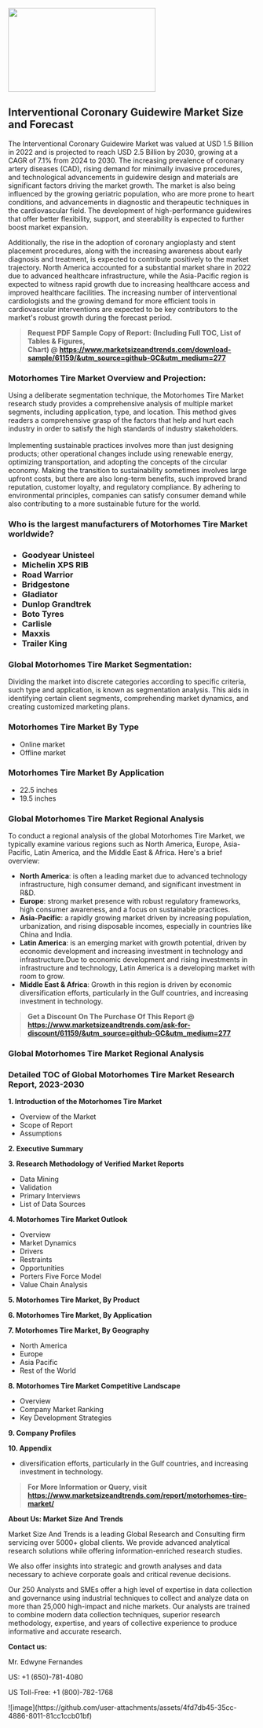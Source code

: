 <p><img class="alignnone size-medium wp-image-20088" src="https://ffe5etoiles.com/wp-content/uploads/2024/12/MST1-300x171.png" alt="" width="300" height="171" /></p><h2>Interventional Coronary Guidewire Market Size and Forecast</h2><p>The Interventional Coronary Guidewire Market was valued at USD 1.5 Billion in 2022 and is projected to reach USD 2.5 Billion by 2030, growing at a CAGR of 7.1% from 2024 to 2030. The increasing prevalence of coronary artery diseases (CAD), rising demand for minimally invasive procedures, and technological advancements in guidewire design and materials are significant factors driving the market growth. The market is also being influenced by the growing geriatric population, who are more prone to heart conditions, and advancements in diagnostic and therapeutic techniques in the cardiovascular field. The development of high-performance guidewires that offer better flexibility, support, and steerability is expected to further boost market expansion.</p><p>Additionally, the rise in the adoption of coronary angioplasty and stent placement procedures, along with the increasing awareness about early diagnosis and treatment, is expected to contribute positively to the market trajectory. North America accounted for a substantial market share in 2022 due to advanced healthcare infrastructure, while the Asia-Pacific region is expected to witness rapid growth due to increasing healthcare access and improved healthcare facilities. The increasing number of interventional cardiologists and the growing demand for more efficient tools in cardiovascular interventions are expected to be key contributors to the market's robust growth during the forecast period.</p></p><blockquote id="" class=""><strong>Request PDF Sample Copy of Report: (Including Full TOC, List of Tables &amp; Figures, Chart)&nbsp;@&nbsp;<strong><a href="https://www.marketsizeandtrends.com/download-sample/61159/&utm_source=github-GC&utm_medium=277" target="_blank">https://www.marketsizeandtrends.com/download-sample/61159/&utm_source=github-GC&utm_medium=277</a></strong></strong></blockquote><h3 id="" class="">Motorhomes Tire Market&nbsp;Overview and Projection:</h3><p id="" class="">Using a deliberate segmentation technique, the Motorhomes Tire Market research study provides a comprehensive analysis of multiple market segments, including application, type, and location. This method gives readers a comprehensive grasp of the factors that help and hurt each industry in order to satisfy the high standards of industry stakeholders. <br /> <br />Implementing sustainable practices involves more than just designing products; other operational changes include using renewable energy, optimizing transportation, and adopting the concepts of the circular economy. Making the transition to sustainability sometimes involves large upfront costs, but there are also long-term benefits, such improved brand reputation, customer loyalty, and regulatory compliance. By adhering to environmental principles, companies can satisfy consumer demand while also contributing to a more sustainable future for the world.</p><h3 id="" class="">Who is the largest manufacturers of&nbsp;Motorhomes Tire Market worldwide?</h3><h3 class=""><p><ul><li>Goodyear Unisteel </li><li> Michelin XPS RIB </li><li> Road Warrior </li><li> Bridgestone </li><li> Gladiator </li><li> Dunlop Grandtrek </li><li> Boto Tyres </li><li> Carlisle </li><li> Maxxis </li><li> Trailer King</li></ul></p></h3><h3 id="" class="">Global&nbsp;Motorhomes Tire Market Segmentation:</h3><p id="" class="">Dividing the market into discrete categories according to specific criteria, such type and application, is known as segmentation analysis. This aids in identifying certain client segments, comprehending market dynamics, and creating customized marketing plans.</p><h3 id="" class="">Motorhomes Tire Market&nbsp;By Type</h3><p><p><ul><li>Online market </li><li> Offline market</p></li></ul></p></p><h3 id="" class="">Motorhomes Tire Market&nbsp;By Application</h3><p class=""><p><ul><li>22.5 inches </li><li> 19.5 inches</li></ul></p></p><h3 id="" class="">Global Motorhomes Tire Market Regional Analysis</h3><p id="" class="">To conduct a regional analysis of the global Motorhomes Tire Market, we typically examine various regions such as North America, Europe, Asia-Pacific, Latin America, and the Middle East &amp; Africa. Here's a brief overview:</p><ul><li><strong>North America</strong>: is often a leading market due to advanced technology infrastructure, high consumer demand, and significant investment in R&amp;D.</li><li><strong>Europe</strong>: strong market presence with robust regulatory frameworks, high consumer awareness, and a focus on sustainable practices.</li><li><strong>Asia-Pacific</strong>: a rapidly growing market driven by increasing population, urbanization, and rising disposable incomes, especially in countries like China and India.</li><li><strong>Latin America</strong>: is an emerging market with growth potential, driven by economic development and increasing investment in technology and infrastructure.Due to economic development and rising investments in infrastructure and technology, Latin America is a developing market with room to grow.</li><li><strong>Middle East &amp; Africa</strong>: Growth in this region is driven by economic diversification efforts, particularly in the Gulf countries, and increasing investment in technology.</li></ul><blockquote id="" class=""><strong>Get a Discount On The Purchase Of This Report @ <strong><a href="https://www.marketsizeandtrends.com/ask-for-discount/61159/&utm_source=github-GC&utm_medium=277" target="_blank">https://www.marketsizeandtrends.com/ask-for-discount/61159/&utm_source=github-GC&utm_medium=277</a></strong></strong></blockquote><h3 id="" class="">Global Motorhomes Tire Market Regional Analysis</h3><h3 id="" class="">Detailed TOC of Global Motorhomes Tire Market Research Report, 2023-2030</h3><p id="" class=""><strong>1. Introduction of the Motorhomes Tire Market</strong></p><ul><li>Overview of the Market</li><li>Scope of Report</li><li>Assumptions</li></ul><p id="" class=""><strong>2. Executive Summary</strong></p><p id="" class=""><strong>3. Research Methodology of Verified Market Reports</strong></p><ul><li>Data Mining</li><li>Validation</li><li>Primary Interviews</li><li>List of Data Sources</li></ul><p id="" class=""><strong>4. Motorhomes Tire Market Outlook</strong></p><ul><li>Overview</li><li>Market Dynamics</li><li>Drivers</li><li>Restraints</li><li>Opportunities</li><li>Porters Five Force Model</li><li>Value Chain Analysis</li></ul><p id="" class=""><strong>5. Motorhomes Tire Market, By Product</strong></p><p id="" class=""><strong>6. Motorhomes Tire Market, By Application</strong></p><p id="" class=""><strong>7. Motorhomes Tire Market, By Geography</strong></p><ul><li>North America</li><li>Europe</li><li>Asia Pacific</li><li>Rest of the World</li></ul><p id="" class=""><strong>8. Motorhomes Tire Market Competitive Landscape</strong></p><ul><li>Overview</li><li>Company Market Ranking</li><li>Key Development Strategies</li></ul><p id="" class=""><strong>9. Company Profiles</strong></p><p id="" class=""><strong>10. Appendix</strong></p><ul><li>diversification efforts, particularly in the Gulf countries, and increasing investment in technology.</li></ul><blockquote id="" class=""><strong>For More Information or Query, visit <strong><strong><a href="https://www.marketsizeandtrends.com/report/motorhomes-tire-market/" target="_blank">https://www.marketsizeandtrends.com/report/motorhomes-tire-market/</a></strong></strong></strong></blockquote><p id="" class=""><strong>About Us: Market Size And Trends</strong></p><p id="" class="">Market Size And Trends is a leading Global Research and Consulting firm servicing over 5000+ global clients. We provide advanced analytical research solutions while offering information-enriched research studies.</p><p id="" class="">We also offer insights into strategic and growth analyses and data necessary to achieve corporate goals and critical revenue decisions.</p><p id="" class="">Our 250 Analysts and SMEs offer a high level of expertise in data collection and governance using industrial techniques to collect and analyze data on more than 25,000 high-impact and niche markets. Our analysts are trained to combine modern data collection techniques, superior research methodology, expertise, and years of collective experience to produce informative and accurate research.</p><p id="" class=""><strong>Contact us:</strong></p><p id="" class="">Mr. Edwyne Fernandes</p><p id="" class="">US: +1 (650)-781-4080</p><p id="" class="">US Toll-Free: +1 (800)-782-1768</p>
![image](https://github.com/user-attachments/assets/4fd7db45-35cc-4886-8011-81cc1ccb01bf)
